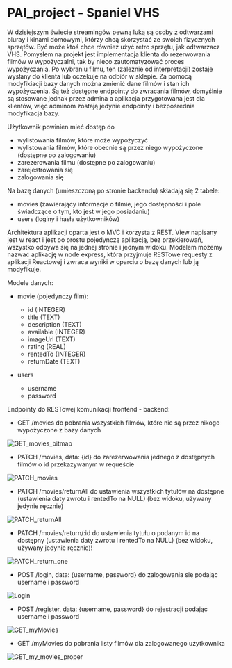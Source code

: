 # PAI_project - Spaniel VHS

W dzisiejszym świecie streamingów pewną luką są osoby z odtwarzami bluray i kinami domowymi, którzy chcą skorzystać ze swoich fizycznych sprzętów. Być może ktoś chce również użyć retro sprzętu, jak odtwarzacz VHS. Pomysłem na projekt jest implementacja klienta do rezerwowania filmów w wypożyczalni, tak by nieco zautomatyzować proces wypożyczania. Po wybraniu filmu, ten (zależnie od interpretacji) zostaje wysłany do klienta lub oczekuje na odbiór w sklepie. Za pomocą modyfikiacji bazy danych można zmienić dane filmów i stan ich wypożyczenia. Są też dostępne endpointy do zwracania filmów, domyślnie są stosowane jednak przez admina a aplikacja przygotowana jest dla klientów, więc adminom zostają jedynie endpointy i bezpośrednia modyfikacja bazy.

Użytkownik powinien mieć dostęp do
  - wylistowania filmów, które może wypożyczyć
  - wylistowania filmów, które obecnie są przez niego wypożyczone (dostępne po zalogowaniu)
  - zarezerowania filmu (dostępne po zalogowaniu)
  - zarejestrowania się
  - zalogowania się

Na bazę danych (umieszczoną po stronie backendu) składają się 2 tabele:
  - movies (zawierający informacje o filmie, jego dostępności i pole świadczące o tym, kto jest w jego posiadaniu)
  - users (loginy i hasła użytkowników)

Architektura aplikacji oparta jest o MVC i korzysta z REST. View napisany jest w react i jest po prostu pojedynczą aplikacją, bez przekierowań, wszystko odbywa się na jednej stronie i jednym widoku. Modelem możemy nazwać aplikację w node express, która przyjmuje RESTowe requesty z aplikacji Reactowej i zwraca wyniki w oparciu o bazę danych lub ją modyfikuje. 

Modele danych:
  - movie (pojedynczy film):
    - id (INTEGER)
    - title (TEXT)
    - description (TEXT)
    - available (INTEGER)
    - imageUrl (TEXT)
    - rating (REAL)
    - rentedTo (INTEGER)
    - returnDate (TEXT)
  
  - users
    - username
    - password

Endpointy do RESTowej komunikacji frontend - backend:
  - GET /movies do pobrania wszystkich filmów, które nie są przez nikogo wypożyczone z bazy danych  
  
![GET_movies_bitmap](https://user-images.githubusercontent.com/48535738/170116984-91151592-ed7a-4209-a1ea-508fd48c1cd7.png)

  - PATCH /movies, data: {id} do zarezerwowania jednego z dostępnych filmów o id przekazywanym w requeście 

![PATCH_movies](https://user-images.githubusercontent.com/48535738/170118784-85ad3150-84bb-4e86-86a4-f765f4142533.png)

  - PATCH /movies/returnAll do ustawienia wszystkich tytułów na dostępne (ustawienia daty zwrotu i rentedTo na NULL) (bez widoku, używany jedynie ręcznie)

![PATCH_returnAll](https://user-images.githubusercontent.com/48535738/170120451-8fcd9738-5a3b-41a6-95ee-df95f86d1d15.png)

  - PATCH /movies/return/:id do ustawienia tytułu o podanym id na dostępny (ustawienia daty zwrotu i rentedTo na NULL) (bez widoku, używany jedynie ręcznie)!

![PATCH_return_one](https://user-images.githubusercontent.com/48535738/170120549-49615abf-81ca-4130-9957-99919f68720e.png)
  
  - POST /login, data: {username, password} do zalogowania się podając username i password

![Login](https://user-images.githubusercontent.com/48535738/170123730-36169fa5-1391-4f99-a742-7019f8923d01.png)

  - POST /register, data: {username, password} do rejestracji podając username i password

![GET_myMovies](https://user-images.githubusercontent.com/48535738/170123749-a2df333a-75fa-4429-9b08-9c970c2e2cdd.png)

  - GET /myMovies do pobrania listy filmów dla zalogowanego użytkownika
 
![GET_my_movies_proper](https://user-images.githubusercontent.com/48535738/170124227-f518099a-01df-45d3-ab4e-7f3cf013210b.png)

